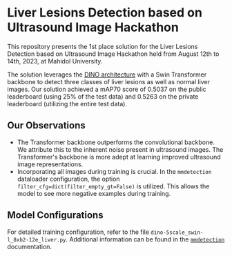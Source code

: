 # Liver Lesions Detection based on Ultrasound Image Hackathon

This repository presents the 1st place solution for the Liver Lesions Detection based on Ultrasound Image Hackathon
held from August 12th to 14th, 2023, at Mahidol University.

The solution leverages the [DINO architecture](https://arxiv.org/abs/2203.03605) with a Swin Transformer backbone to detect
three classes of liver lesions as well as normal liver images. Our solution achieved a mAP70 score of 0.5037 on the public
leaderboard (using 25% of the test data) and 0.5263 on the private leaderboard (utilizing the entire test data).

## Our Observations

- The Transformer backbone outperforms the convolutional backbone. We attribute this to the inherent noise present in ultrasound images. The Transformer's backbone is more adept at learning improved ultrasound image representations.
- Incorporating all images during training is crucial. In the `mmdetection` dataloader configuration, the option `filter_cfg=dict(filter_empty_gt=False)` is utilized.  This allows the model to see more negative examples during training.

## Model Configurations

For detailed training configuration, refer to the file `dino-5scale_swin-l_8xb2-12e_liver.py`. Additional information can be found in the [`mmdetection`](https://mmdetection.readthedocs.io/en/latest/user_guides/config.html) documentation.
